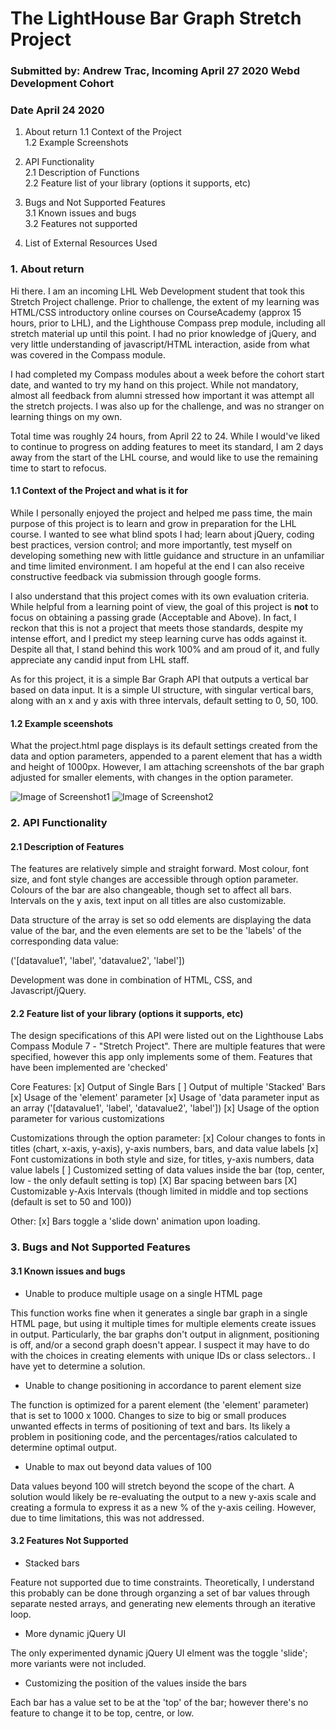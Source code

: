 # The LightHouse Bar Graph Stretch Project  
### Submitted by: Andrew Trac, Incoming April 27 2020 Webd Development Cohort
### Date April 24 2020

1. About  return
    1.1 Context of the Project  
    1.2 Example Screenshots  

2. API Functionality  
    2.1 Description of Functions  
    2.2 Feature list of your library (options it supports, etc)  

3. Bugs and Not Supported Features  
    3.1 Known issues and bugs  
    3.2 Features not supported  

4. List of External Resources Used  
  
### 1. About  return

Hi there. I am an incoming LHL Web Development student that took this Stretch Project challenge. Prior to challenge, the extent of my learning was HTML/CSS introductory online courses on CourseAcademy (approx 15 hours, prior to LHL), and the Lighthouse Compass prep module, including all stretch material up until this point. I had no prior knowledge of jQuery, and very little understanding of javascript/HTML interaction, aside from what was covered in the Compass module. 

I had completed my Compass modules about a week before the cohort start date, and wanted to try my hand on this project. While not mandatory, almost all feedback from alumni stressed how important it was attempt all the stretch projects. I was also up for the challenge, and was no stranger on learning things on my own.

Total time was roughly 24 hours, from April 22 to 24. While I would've liked to continue to progress on adding features to meet its standard, I am 2 days away from the start of the LHL course, and would like to use the remaining time to start to refocus.  

#### 1.1 Context of the Project and what is it for

While I personally enjoyed the project and helped me pass time, the main purpose of this project is to learn and grow in preparation for the LHL course. I wanted to see what blind spots I had; learn about jQuery, coding best practices, version control; and more importantly, test myself on developing something new with little guidance and structure in an unfamiliar and time limited environment. I am hopeful at the end I can also receive constructive feedback via submission through google forms. 

I also understand that this project comes with its own evaluation criteria. While helpful from a learning point of view, the goal of this project is **not** to focus on obtaining a passing grade (Acceptable and Above). In fact, I reckon that this is not a project that meets those standards, despite my intense effort, and I predict my steep learning curve has odds against it. Despite all that, I stand behind this work 100% and am proud of it, and fully appreciate any candid input from LHL staff. 

As for this project, it is a simple Bar Graph API that outputs a vertical bar based on data input. It is a simple UI structure, with singular vertical bars, along with an x and y axis with three intervals, default setting to 0, 50, 100. 

#### 1.2 Example sceenshots

What the project.html page displays is its default settings created from the data and option parameters, appended to a parent element that has a width and height of 1000px. However, I am attaching screenshots of the bar graph adjusted for smaller elements, with changes in the option parameter. 

![Image of Screenshot1](https://at1787.github.io/LLStretchProject/Screenshot1.png)
![Image of Screenshot2](https://at1787.github.io/LLStretchProject/Screenshot2.png)

### 2. API Functionality

#### 2.1 Description of Features

The features are relatively simple and straight forward. Most colour, font size, and font style changes are accessible through option parameter. Colours of the bar are also changeable, though set to affect all bars. Intervals on the y axis, text input on all titles are also customizable. 

Data structure of the array is set so odd elements are displaying the data value of the bar, and the even elements are set to be the 'labels' of the corresponding data value:

('[datavalue1', 'label', 'datavalue2', 'label'])

Development was done in combination of HTML, CSS, and Javascript/jQuery. 

#### 2.2 Feature list of your library (options it supports, etc)

The design specifications of this API were listed out on the Lighthouse Labs Compass Module 7 - "Stretch Project". There are multiple features that were specified, however this app only implements some of them. Features that have been implemented are 'checked'

Core Features:
[x] Output of Single Bars
[ ] Output of multiple 'Stacked' Bars
[x] Usage of the 'element' parameter
[x] Usage of 'data parameter input as an array ('[datavalue1', 'label', 'datavalue2', 'label'])
[x] Usage of the option parameter for various customizations

Customizations through the option parameter:
[x] Colour changes to fonts in titles (chart, x-axis, y-axis), y-axis numbers, bars, and data value labels
[x] Font customizations in both style and size, for titles, y-axis numbers, data value labels
[ ] Customized setting of data values inside the bar (top, center, low - the only default setting is top)
[X] Bar spacing between bars
[X] Customizable y-Axis Intervals (though limited in middle and top sections (default is set to 50 and 100))

Other:
[x] Bars toggle a 'slide down' animation upon loading. 


### 3. Bugs and Not Supported Features

#### 3.1 Known issues and bugs

- Unable to produce multiple usage on a single HTML page

This function works fine when it generates a single bar graph in a single HTML page, but using it multiple times for multiple elements create issues in output. Particularly, the bar graphs don't output in alignment, positioning is off, and/or a second graph doesn't appear. I suspect it may have to do with the choices in creating elements with unique IDs or class selectors.. I have yet to determine a solution. 

- Unable to change positioning in accordance to parent element size 

The function is optimized for a parent element (the 'element' parameter) that is set to 1000 x 1000. Changes to size to big or small produces unwanted effects in terms of positioning of text and bars. Its likely a problem in positioning code, and the percentages/ratios calculated to determine optimal output. 

- Unable to max out beyond data values of 100

Data values beyond 100 will stretch beyond the scope of the chart. A solution would likely be re-evaluating the output to a new y-axis scale and creating a formula to express it as a new % of the y-axis ceiling. However, due to time limitations, this was not addressed. 

#### 3.2 Features Not Supported

- Stacked bars

Feature not supported due to time constraints. Theoretically, I understand this probably can be done through organzing a set of bar values through separate nested arrays, and generating new elements through an iterative loop. 

- More dynamic jQuery UI

The only experimented dynamic jQuery UI elment was the toggle 'slide'; more variants were not included. 

- Customizing the position of the values inside the bars

Each bar has a value set to be at the 'top' of the bar; however there's no feature to change it to be top, centre, or low. 





